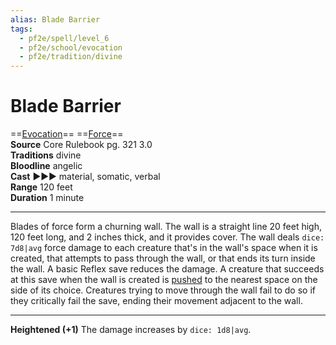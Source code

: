 ```yaml
---
alias: Blade Barrier
tags:
  - pf2e/spell/level_6
  - pf2e/school/evocation
  - pf2e/tradition/divine
---
```


# Blade Barrier

==[Evocation](../../../Traits/Evocation.md)== ==[Force](../../../Traits/Force.md)==  
__Source__ Core Rulebook pg. 321 3.0  
**Traditions** divine  
**Bloodline** angelic  
**Cast** ►►► material, somatic, verbal  
**Range** 120 feet  
**Duration** 1 minute

---

Blades of force form a churning wall. The wall is a straight line 20 feet high, 120 feet long, and 2 inches thick, and it provides cover. The wall deals `dice: 7d8|avg` force damage to each creature that's in the wall's space when it is created, that attempts to pass through the wall, or that ends its turn inside the wall. A basic Reflex save reduces the damage. A creature that succeeds at this save when the wall is created is [pushed](../../../Rules/Forced%20Movement.md) to the nearest space on the side of its choice. Creatures trying to move through the wall fail to do so if they critically fail the save, ending their movement adjacent to the wall.

<hr>

**Heightened (+1)** The damage increases by `dice: 1d8|avg`.
